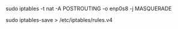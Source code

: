 sudo iptables -t nat -A POSTROUTING -o enp0s8 -j MASQUERADE

sudo iptables-save > /etc/iptables/rules.v4